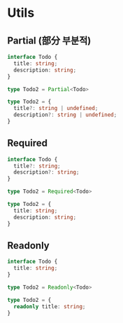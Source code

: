 # Utils

## Partial (部分 부분적)

```ts
interface Todo {
  title: string;
  description: string;
}

type Todo2 = Partial<Todo>

type Todo2 = {
  title?: string | undefined;
  description?: string | undefined;
}
```

## Required

```ts
interface Todo {
  title?: string;
  description?: string;
}

type Todo2 = Required<Todo>

type Todo2 = {
  title: string;
  description: string;
}
```

## Readonly

```ts
interface Todo {
  title: string;
}

type Todo2 = Readonly<Todo>

type Todo2 = {
  readonly title: string;
}
```
